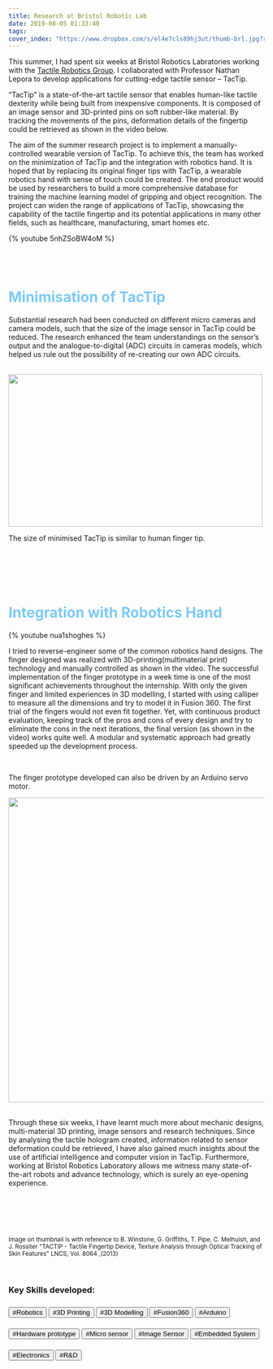 ```yaml
---
title: Research at Bristol Robotic Lab
date: 2019-08-05 01:33:40
tags:
cover_index: "https://www.dropbox.com/s/el4e7cls89hj3ut/thumb-brl.jpg?raw=1"
---
```

<p>
This summer, I had spent six weeks at Bristol Robotics Labratories working with the <a href="https://www.bristolroboticslab.com/tactile-robotics" target="_blank" rel="noopener">Tactile Robotics Group</a>. I collaborated with Professor Nathan Lepora to develop applications for cutting-edge tactile sensor – TacTip. 
</p>

<p>
“TacTip” is a state-of-the-art tactile sensor that enables human-like tactile dexterity while being built from inexpensive components. It is composed of an image sensor and 3D-printed pins on soft rubber-like material. By tracking the movements of the pins, deformation details of the fingertip could be retrieved as shown in the video below. 
</p>

<p>
The aim of the summer research project is to implement a manually-controlled wearable version of TacTip. To achieve this, the team has worked on the minimization of TacTip and the integration with robotics hand. It is hoped that by replacing its original finger tips with TacTip, a wearable robotics hand with sense of touch could be created. The end product would be used by researchers to build a more comprehensive database for training the machine learning model of gripping and object recognition. The project can widen the range of applications of TacTip, showcasing the capability of the tactile fingertip and its potential applications in many other fields, such as healthcare, manufacturing, smart homes etc.
</p>
{% youtube 5nhZSoBW4oM %}
<br>
<br>
<br>
<br>


<h1 style="color:#7ecaf6;" class="fas fa-briefcase"> Minimisation of TacTip </h1>
<p>
Substantial research had been conducted on different micro cameras and camera models, such that the size of the image sensor in TacTip could be reduced. The research enhanced the team understandings on the sensor’s output and the analogue-to-digital (ADC) circuits in cameras models, which helped us rule out the possibility of re-creating our own ADC circuits.
</p>
<br>
<img src="https://www.dropbox.com/s/xi5c4o4udiprpdo/brl-tactip.JPG?raw=1" width="500" height="300">
<p> The size of minimised TacTip is similar to human finger tip.</p>
<br>
<br>
<br>
<br>

<h1 style="color:#7ecaf6;" class="fas fa-briefcase"> Integration with Robotics Hand</h1>
{% youtube nua1shoghes %}
<br>
<p>
I tried to reverse-engineer some of the common robotics hand designs. The finger designed was realized with 3D-printing(multimaterial print) technology and manually controlled as shown in the video. The successful implementation of the finger prototype in a week time is one of the most significant achievements throughout the internship. With only the given finger and limited experiences in 3D modelling, I started with using calliper to measure all the dimensions and try to model it in Fusion 360. The first trial of the fingers would not even fit together. Yet, with continuous product evaluation, keeping track of the pros and cons of every design and try to eliminate the cons in the next iterations, the final version (as shown in the video) works quite well. A modular and systematic approach had greatly speeded up the development process. 
</p>
<br>

<p>
The finger prototype developed can also be driven by an Arduino servo motor. 
</p>
<img src="https://www.dropbox.com/s/8ba14n58ulkydzg/brl-motor.JPG?raw=1" width="965" height="600">
<br>


<br>
<p>
Through these six weeks, I have learnt much more about mechanic designs, multi-material 3D printing, image sensors and research techniques. Since by analysing the tactile hologram created, information related to sensor deformation could be retrieved, I have also gained much insights about the use of artificial intelligence and computer vision in TacTip. Furthermore, working at Bristol Robotics Laboratory allows me witness many state-of-the-art robots and advance technology, which is surely an eye-opening experience. 
</p>

<br>
<br>
<br>
<br>
<p><small>Image on thumbnail is with reference to B. Winstone, G. Griffiths, T. Pipe,
C. Melhuish, and J. Rossiter "TACTIP - Tactile Fingertip Device, Texture Analysis through Optical Tracking of Skin Features" LNCS, Vol. 8064 ,(2013)</small></p>


<br>
<h3>Key Skills developed:<h3>
 <button>#Robotics</button> <button>#3D Printing</button>  <button>#3D Modelling</button>  
<button>#Fusion360</button>  <button>#Arduino</button>
<br>
<br>
<button>#Hardware prototype</button>
<button>#Micro sensor</button>  <button>#Image Sensor</button>  <button>#Embedded System</button>  
<br>
<br>
<button>#Electronics</button> 
<button>#R&D</button> 
